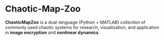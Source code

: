 # Chaotic-Map-Zoo
**ChaoticMapZoo** is a dual-language (Python + MATLAB) collection of commonly used chaotic systems for research, visualization, and application in **image encryption** and **nonlinear dynamics**.
